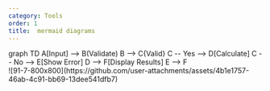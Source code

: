 ```yaml
---
category: Tools
order: 1
title:  mermaid diagrams
---
```



<div class="mermaid">
graph TD
  A[Input] --> B(Validate)
  B --> C{Valid}
  C -- Yes --> D[Calculate]
  C -- No --> E[Show Error]
  D --> F[Display Results]
  E --> F
</div>
![91-7-800x800](https://github.com/user-attachments/assets/4b1e1757-46ab-4c91-bb69-13dee541dfb7)
